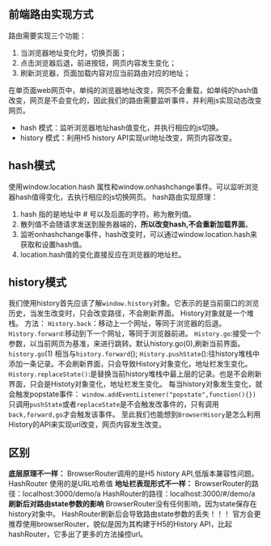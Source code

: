 
## 前端路由实现方式
路由需要实现三个功能：

1. 当浏览器地址变化时，切换页面；
1. 点击浏览器后退，前进按钮，网页内容发生变化；
1. 刷新浏览器，页面加载内容对应当前路由对应的地址；

在单页面web网页中，单纯的浏览器地址改变，网页不会重载，如单纯的hash值改变，网页是不会变化的，因此我们的路由需要监听事件，并利用js实现动态改变网页。

- hash 模式：监听浏览器地址hash值变化，并执行相应的js切换。
- history 模式：利用H5 history API实现url地址改变，网页内容改变。

## hash模式
使用window.location.hash 属性和window.onhashchange事件。可以监听浏览器hash值得变化，去执行相应的js切换网页。
hash路由实现原理：

1. hash 指的是地址中 # 号以及后面的字符。称为散列值。
1. 散列值不会随请求发送到服务器端的，**所以改变hash,不会重新加载界面**。
1. 监听onhashchange事件，hash改变时，可以通过window.location.hash来获取和设置hash值。
1. location.hash值的变化直接反应在浏览器的地址栏。

## history模式
我们使用history首先应该了解`window.history`对象。它表示的是当前窗口的浏览历史，当发生改变时，只会改变路径，不会刷新界面。
History对象就是一个堆栈。
方法：
`History.back`：移动上一个网址，等同于浏览器的后退。
`History.forward`:移动到下一个网址，等同于浏览器前进。
`History.go`:接受一个参数，以当前网页为基准，来进行跳转。默认history.go(0),刷新当前界面。
`history.go`(1) 相当与`history.forward`();
`History.pushState`():往history堆栈中添加一条记录。不会刷新界面，只会导致History对象变化，地址栏发生变化。
`History.replaceState()`:是替换当前history堆栈中最上层的记录。也是不会刷新界面，只会是Histoty对象变化，地址栏发生变化。
每当history对象发生变化，就会触发popstate事件： `window.addEventListener("popstate",function(){})`
只调用`pushState`或者`replaceState`是不会触发改事件的，只有调用`back,forward,go`才会触发该事件。
至此我们也能想到`BrowserHisory`是怎么利用History的API来实现url改变，网页内容发生改变。

## 区别
**底层原理不一样：**
BrowserRouter调用的是H5 history API,低版本兼容性问题。
HashRouter 使用的是URL哈希值
**地址栏表现形式不一样：**
BrowserRouter的路径：localhost:3000/demo/a
HashRouter的路径：localhost:3000/#/demo/a
**刷新后对路由state参数的影响**
BrowserRouter没有任何影响，因为state保存在history对象中。
HashRouter刷新后会导致路由state参数的丢失！！！
官方会更推荐使用browserRouter，貌似是因为其构建于H5的History API，比起hashRouter，它多出了更多的方法操控url。
